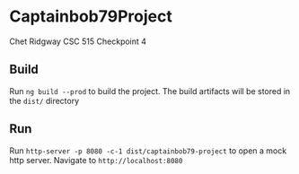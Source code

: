 # Captainbob79Project
Chet Ridgway
CSC 515
Checkpoint 4

## Build

Run `ng build --prod` to build the project. The build artifacts will be stored in the `dist/` directory

## Run

Run `http-server -p 8080 -c-1 dist/captainbob79-project` to open a mock http server. Navigate to `http://localhost:8080`

